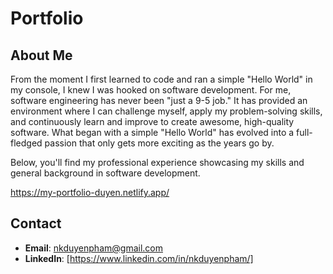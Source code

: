 # Portfolio

## About Me

From the moment I first learned to code and ran a simple "Hello World" in my console, I knew I was hooked on software development. For me, software engineering has never been "just a 9-5 job." It has provided an environment where I can challenge myself, apply my problem-solving skills, and continuously learn and improve to create awesome, high-quality software. What began with a simple "Hello World" has evolved into a full-fledged passion that only gets more exciting as the years go by.

Below, you'll find my professional experience showcasing my skills and general background in software development.

https://my-portfolio-duyen.netlify.app/

## Contact

- **Email**: nkduyenpham@gmail.com
- **LinkedIn**: [https://www.linkedin.com/in/nkduyenpham/]


